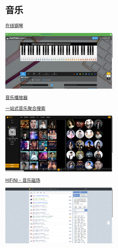 # 音乐

[在线钢琴](https://www.autopiano.cn/)

[<img src="music/image-20240106143352307.png" alt="image-20240106143352307" style="zoom:33%;" />](https://www.autopiano.cn/)

[音乐播放器](https://listen1.github.io/listen1/)

<!-- 音乐播放器提供蓝奏云下载地址：https://wwp.lanzoue.com/b03pgpz6b
密码:b3tf -->

[一站式音乐聚合搜索](https://tonzhon.com/)

[<img src="music/image-20240106143516629.png" alt="image-20240106143516629" style="zoom:33%;" />](https://tonzhon.com/)

[HiFiNi - 音乐磁场](https://www.hifini.com/)

[<img src="music/image-20240106143430351.png" alt="image-20240106143430351" style="zoom:33%;" />](https://www.hifini.com/)